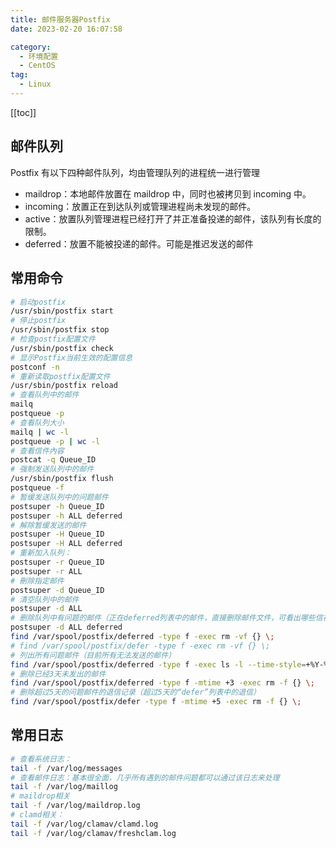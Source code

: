 ```yaml
---
title: 邮件服务器Postfix
date: 2023-02-20 16:07:58

category: 
  - 环境配置
  - CentOS
tag: 
  - Linux
---
```


<!-- more -->

[[toc]]

## 邮件队列

Postfix 有以下四种邮件队列，均由管理队列的进程统一进行管理

- maildrop：本地邮件放置在 maildrop 中，同时也被拷贝到 incoming 中。
- incoming：放置正在到达队列或管理进程尚未发现的邮件。
- active：放置队列管理进程已经打开了并正准备投递的邮件，该队列有长度的限制。
- deferred：放置不能被投递的邮件。可能是推迟发送的邮件

## 常用命令

```bash
# 启动postfix
/usr/sbin/postfix start
# 停止postfix
/usr/sbin/postfix stop
# 检查postfix配置文件
/usr/sbin/postfix check
# 显示Postfix当前生效的配置信息
postconf -n
# 重新读取postfix配置文件
/usr/sbin/postfix reload
# 查看队列中的邮件
mailq
postqueue -p
# 查看队列大小
mailq | wc -l
postqueue -p | wc -l
# 查看信件內容
postcat -q Queue_ID
# 强制发送队列中的邮件
/usr/sbin/postfix flush
postqueue -f
# 暂缓发送队列中的问题邮件
postsuper -h Queue_ID
postsuper -h ALL deferred
# 解除暂缓发送的邮件
postsuper -H Queue_ID
postsuper -H ALL deferred
# 重新加入队列：
postsuper -r Queue_ID
postsuper -r ALL
# 刪除指定邮件
postsuper -d Queue_ID
# 清空队列中的邮件
postsuper -d ALL
# 删除队列中有问题的邮件（正在deferred列表中的邮件，直接删除邮件文件，可看出哪些信被刪除了 ):
postsuper -d ALL deferred
find /var/spool/postfix/deferred -type f -exec rm -vf {} \;
# find /var/spool/postfix/defer -type f -exec rm -vf {} \;
# 列出所有问题邮件（目前所有无法发送的邮件）
find /var/spool/postfix/deferred -type f -exec ls -l --time-style=+%Y-%m-%d_%H:%M:%S {} \;
# 删除已经3天未发出的邮件
find /var/spool/postfix/deferred -type f -mtime +3 -exec rm -f {} \;
# 删除超过5天的问题邮件的退信记录（超过5天的“defer”列表中的退信）
find /var/spool/postfix/defer -type f -mtime +5 -exec rm -f {} \;
```

## 常用日志

```bash
# 查看系统日志：
tail -f /var/log/messages
# 查看邮件日志：基本很全面，几乎所有遇到的邮件问题都可以通过该日志来处理
tail -f /var/log/maillog
# maildrop相关
tail -f /var/log/maildrop.log
# clamd相关：
tail -f /var/log/clamav/clamd.log
tail -f /var/log/clamav/freshclam.log
```
